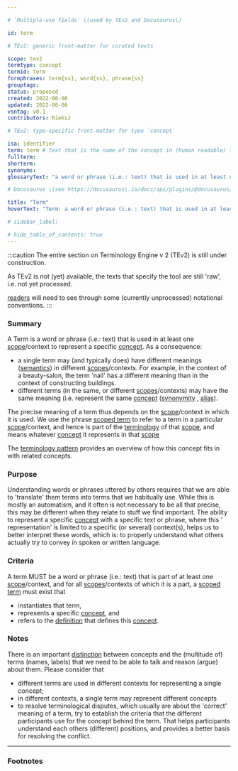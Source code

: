 ```yaml
---

# `Multiple-use fields` \(used by TEv2 and Docusaurus\)

id: term

# TEv2: generic front-matter for curated texts

scope: tev2
termtype: concept
termid: term
formphrases: term{ss}, word{ss}, phrase{ss}
grouptags:
status: proposed
created: 2022-06-06
updated: 2022-06-06
vsntag: v0.1
contributors: RieksJ

# TEv2: type-specific front-matter for type `concept`

isa: identifier
term: term # Text that is the name of the concept in (human readable) texts.
fullterm:
shorterm:
synonyms:
glossaryText: "a word or phrase (i.e.: text) that is used in at least one [scope](@)/context to represent a specific [concept](@)."

# Docusaurus \(see https://docusaurus\.io/docs/api/plugins/@docusaurus/plugin-content-docs#markdown-front-matter\):

title: "Term"
hoverText: "Term: a word or phrase (i.e.: text) that is used in at least one Scope/context to represent a specific Concept."

# sidebar_label:

# hide_table_of_contents: true
---
```


:::caution
The entire section on Terminology Engine v 2 (TEv2) is still under construction.

As TEv2 is not (yet) available, the texts that specify the tool are still 'raw', i.e. not yet
processed.

[readers](@) will need to see through some (currently unprocessed) notational
conventions.
:::

### Summary

A Term is a word or phrase (i.e.: text) that is used in at least one [scope](@)/context to represent
a specific [concept](@). As a consequence:

- a single term may (and typically does) have different meanings ([semantics](@)) in
  different [scopes](@)/contexts. For example, in the context of a beauty-salon, the term 'nail' has
  a different meaning than in the context of constructing buildings.
- different terms (in the same, or different [scopes](@)/contexts) may have the same meaning (i.e.
  represent the same [concept](@) ([synonymity](https://en.wikipedia.org/wiki/Synonym)
  , [alias](https://www.merriam-webster.com/dictionary/alias)).

The precise meaning of a term thus depends on the [scope](@)/context in which it is used. We use the
phrase [scoped term](@) to refer to a term in a particular [scope](@)/context, and hence is part of
the [terminology](@) of that [scope](@), and means whatever [concept](@) it represents in
that [scope](@)

The [terminology pattern](pattern-terminology@) provides an overview of how this concept fits in
with related concepts.

### Purpose

Understanding words or phrases uttered by others requires that we are able to 'translate' them terms
into terms that we habitually use. While this is mostly an automatism, and it often is not necessary
to be all that precise, this may be different when they relate to stuff we find important. The
ability to represent a specific [concept](@) with a specific text or phrase, where this '
representation' is limited to a specific (or several) context(s), helps us to better interpret these
words, which is: to properly understand what others actually try to convey in spoken or written
language.

### Criteria

A term MUST be a word or phrase (i.e.: text) that is part of at least one [scope](@)/context, and
for all [scopes](@)/contexts of which it is a part, a [scoped term](@) must exist that

- instantiates that term,
- represents a specific [concept](@), and
- refers to the [definition](@) that defines this [concept](@).

### Notes

There is an important [distinction](https://simple.wikipedia.org/wiki/Concept) between concepts and
the (multitude of) terms (names, labels) that we need to be able to talk and reason (argue) about
them. Please consider that

* different terms are used in different contexts for representing a single concept;
* in different contexts, a single term may represent different concepts
* to resolve terminological disputes, which usually are about the 'correct' meaning of a term, try
  to establish the criteria that the different participants use for the concept behind the term.
  That helps participants understand each others (different) positions, and provides a better basis
  for resolving the conflict.

---

### Footnotes

[^1]: WikiPedia has a concise [explanation of concepts](https://en.wikipedia.org/wiki/Concept). We
use the term 'concept' as
a [mental representation](https://en.wikipedia.org/wiki/Mental_representation).

[^2]: For the difference between 'Concept' and 'Term', see https://simple.wikipedia.org/wiki/Concept
.
